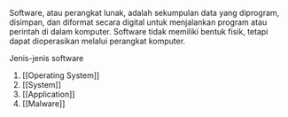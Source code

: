 Software, atau perangkat lunak, adalah sekumpulan data yang diprogram, disimpan, dan diformat secara digital untuk menjalankan program atau perintah di dalam komputer. Software tidak memiliki bentuk fisik, tetapi dapat dioperasikan melalui perangkat komputer.

Jenis-jenis software
1. [[Operating System]]
2. [[System]]
3. [[Application]]
4. [[Malware]]
